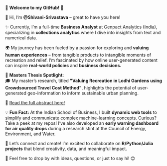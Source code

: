 🌟 **Welcome to my GitHub!** 🌟  

👋 Hi, I’m **@Shivani-Srivastava** – great to have you here!  

✨ Currently, I’m a full-time **Business Analyst** at Genpact Analytics (India), specializing in **collections analytics** where I dive into insights from text and numerical data.  

🌍 My journey has been fueled by a passion for exploring and **valuing human experiences** – from tangible products to intangible moments of recreation and relief. I’m fascinated by how online user-generated content can inspire **real-world policies** and **business decisions.**  

🌟 **Masters Thesis Spotlight:**  
🎓 My master’s research, titled **"Valuing Recreation in Lodhi Gardens using Crowdsourced Travel Cost Method"**, highlights the potential of user-generated geo-information to inform sustainable urban planning.

🔗 [Read the full abstract here!](https://www.terisas.ac.in/abstract.php?id=2411&tbl=masters_research)  

💡 **Fun Fact:** At the Indian School of Business, I built **dynamic web tools** to simplify and communicate complex machine-learning concepts. Curious? Take a peek at my repos! I’ve also developed an **early warning dashboard for air quality drops** during a research stint at the Council of Energy, Environment, and Water.  

🤝 Let’s connect and create! I’m excited to collaborate on **R/Python/Julia projects** that blend creativity, data, and meaningful impact.  

🌱 Feel free to drop by with ideas, questions, or just to say hi! 😊

<!---
Shivani-Srivastava/Shivani-Srivastava is a ✨ special ✨ repository because its `README.md` (this file) appears on your GitHub profile.
You can click the Preview link to take a look at your changes.
--->
